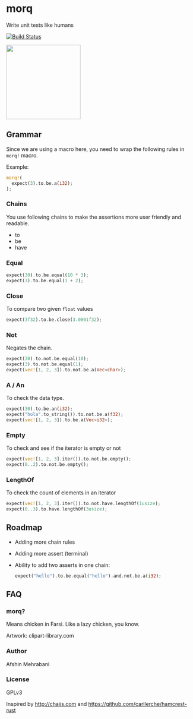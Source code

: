 # morq
Write unit tests like humans

[![Build Status](https://travis-ci.com/afshinm/morq.svg?token=ACapzCFmBh92g8rnRsrq&branch=master)](https://travis-ci.com/afshinm/morq)

<img src="http://clipart-library.com/images/qcBAnE68i.png" width="200" />


## Grammar

Since we are using a macro here, you need to wrap the following rules in `morq!` macro.

Example:  

```rust
morq!(
  expect(3).to.be.a(i32);
);
```

### Chains

You use following chains to make the assertions more user friendly and readable.

 - to
 - be
 - have

### Equal

```rust
expect(30).to.be.equal(10 * 3);
expect(3).to.be.equal(1 + 2);
```

### Close

To compare two given `float` values

```rust
expect(3f32).to.be.close(3.0001f32);
```

### Not

Negates the chain.


```rust
expect(30).to.not.be.equal(10);
expect(3).to.not.be.equal(1);
expect(vec![1, 2, 3]).to.not.be.a(Vec<char>);
```

### A / An

To check the data type.

```rust
expect(30).to.be.an(i32);
expect("hola".to_string()).to.not.be.a(f32);
expect(vec![1, 2, 3]).to.be.a(Vec<i32>);
```

### Empty

To check and see if the iterator is empty or not

```rust
expect(vec![1, 2, 3].iter()).to.not.be.empty();
expect(0..2).to.not.be.empty();
```

### LengthOf

To check the count of elements in an iterator

```rust
expect(vec![1, 2, 3].iter()).to.not.have.lengthOf(1usize);
expect(0..3).to.have.lengthOf(3usize);
```

## Roadmap

- Adding more chain rules
- Adding more assert (terminal) 
- Ability to add two asserts in one chain:

  ```rust
  expect("hello").to.be.equal("hello").and.not.be.a(i32);
  ```

## FAQ

### morq?

Means chicken in Farsi. Like a lazy chicken, you know.  

Artwork: clipart-library.com

### Author

Afshin Mehrabani

### License

GPLv3  

Inspired by http://chaijs.com and https://github.com/carllerche/hamcrest-rust
